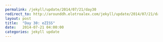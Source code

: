 ```yaml
---
permalink: /jekyll/update/2014/07/21/day30
redirect_to: http://arounddh.elotroalex.com/jekyll/update/2014/07/21/day30
layout: post
title:  "Day 30: eZISS"
date:   2014-07-21 04:00:00
categories: jekyll update
---
```

